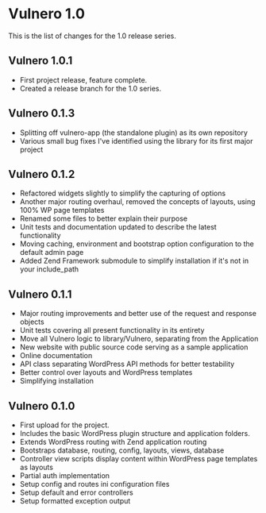 Vulnero 1.0
==================

This is the list of changes for the 1.0 release series.

Vulnero 1.0.1
------------------
* First project release, feature complete.
* Created a release branch for the 1.0 series.

Vulnero 0.1.3
------------------
* Splitting off vulnero-app (the standalone plugin) as its own repository
* Various small bug fixes I've identified using the library for its first major project

Vulnero 0.1.2
------------------
* Refactored widgets slightly to simplify the capturing of options
* Another major routing overhaul, removed the concepts of layouts, using 100% WP page templates
* Renamed some files to better explain their purpose
* Unit tests and documentation updated to describe the latest functionality
* Moving caching, environment and bootstrap option configuration to the default admin page
* Added Zend Framework submodule to simplify installation if it's not in your include_path

Vulnero 0.1.1
------------------
* Major routing improvements and better use of the request and response objects
* Unit tests covering all present functionality in its entirety
* Move all Vulnero logic to library/Vulnero, separating from the Application
* New website with public source code serving as a sample application
* Online documentation
* API class separating WordPress API methods for better testability
* Better control over layouts and WordPress templates
* Simplifying installation

Vulnero 0.1.0
------------------
* First upload for the project.
* Includes the basic WordPress plugin structure and application folders.
* Extends WordPress routing with Zend application routing
* Bootstraps database, routing, config, layouts, views, database
* Controller view scripts display content within WordPress page templates as layouts
* Partial auth implementation
* Setup config and routes ini configuration files
* Setup default and error controllers
* Setup formatted exception output
